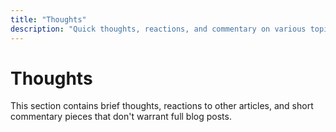 ```yaml
---
title: "Thoughts"
description: "Quick thoughts, reactions, and commentary on various topics"
---
```


# Thoughts

This section contains brief thoughts, reactions to other articles, and short commentary pieces that don't warrant full blog posts.